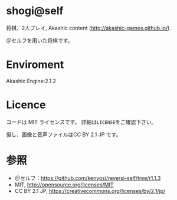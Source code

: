 # shogi@self
将棋、2人プレイ, Akashic content (http://akashic-games.github.io/). 

＠セルフを用いた将棋です。

# Enviroment
Akashic Engine:2.1.2

# Licence
コードは MIT ライセンスです。 詳細は`LICENSE`をご確認下さい。

但し、画像と音声ファイルはCC BY 2.1 JP です。

# 参照
* ＠セルフ：https://github.com/kenyosi/reversi-self/tree/r1.1.3
* MIT, http://opensource.org/licenses/MIT
* CC BY 2.1 JP, https://creativecommons.org/licenses/by/2.1/jp/